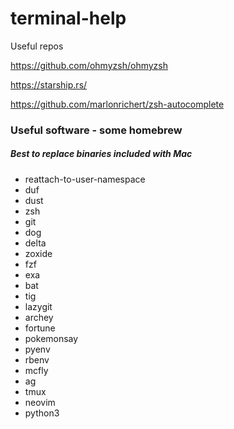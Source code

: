 # terminal-help


Useful repos


https://github.com/ohmyzsh/ohmyzsh

https://starship.rs/

https://github.com/marlonrichert/zsh-autocomplete



### Useful software - some homebrew

##### Best to replace binaries included with Mac

* reattach-to-user-namespace
* duf
* dust
* zsh
* git
* dog
* delta
* zoxide
* fzf
* exa
* bat
* tig
* lazygit
* archey
* fortune
* pokemonsay
* pyenv
* rbenv
* mcfly
* ag
* tmux
* neovim
* python3
